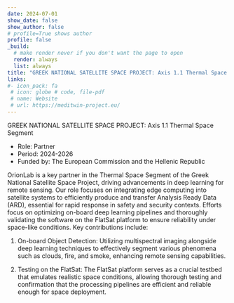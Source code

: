 ```yaml
---
date: 2024-07-01
show_date: false
show_author: false
# profile=True shows author
profile: false    
_build:
  # make render never if you don't want the page to open
  render: always
  list: always
title: "GREEK NATIONAL SATELLITE SPACE PROJECT: Axis 1.1 Thermal Space Segment"
links:
#- icon_pack: fa
 # icon: globe # code, file-pdf
 # name: Website
 # url: https://meditwin-project.eu/
---
```

GREEK NATIONAL SATELLITE SPACE PROJECT: Axis 1.1 Thermal Space Segment

- Role:       Partner
- Period:     2024-2026
- Funded by:  The European Commission and the Hellenic Republic   

<!--more-->
OrionLab is a key partner in the Thermal Space Segment of the Greek National Satellite Space Project, driving advancements in deep learning for remote sensing. Our role focuses on integrating edge computing into satellite systems to efficiently produce and transfer Analysis Ready Data (ARD), essential for rapid response in safety and security contexts. Efforts focus on optimizing on-board deep learning pipelines and thoroughly validating the software on the FlatSat platform to ensure reliability under space-like conditions. Key contributions include:

1. On-board Object Detection: Utilizing multispectral imaging alongside deep learning techniques to effectively segment various phenomena such as clouds, fire, and smoke, enhancing remote sensing capabilities. 

2. Testing on the FlatSat: The FlatSat platform serves as a crucial testbed that emulates realistic space conditions, allowing thorough testing and confirmation that the processing pipelines are efficient and reliable enough for space deployment.
